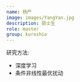 ```yaml
---
name: 杨严
image: images/YangYan.jpg
description: 硕士生
role: master
group: kuroshio
---
```


研究方法: 
* 深度学习
* 条件非线性最优扰动